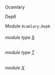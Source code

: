 Ocamlary

Dep6

Module `Ocamlary.Dep6`

<a id="module-type-S"></a>

###### module type [S](Ocamlary.Dep6.module-type-S.md)

<a id="module-type-T"></a>

###### module type [T](Ocamlary.Dep6.module-type-T.md)

<a id="module-X"></a>

###### module [X](Ocamlary.Dep6.X.md)